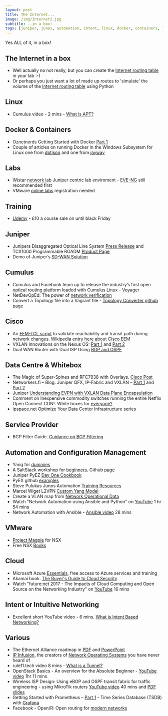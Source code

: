 ```yaml
---
layout: post
title: The Internet...
image: /img/Internet2.jpg
subtitle: ..in a box!
tags: [juniper, junos, automation, intent, linux, docker, containers, labs, eve-ng, vmware, whitebox, cumulus, cisco, careers, certification, data centre]
---
```

Yes ALL of it, in a box!

## The Internet in a box

* Well actually no not really, but you can create the [Internet routing table](http://www.stubarea51.net/2016/01/21/put-500000-bgp-routes-in-your-lab-network-download-this-vm-and-become-your-own-upstream-bgp-isp-for-testing/) in your lab :-)
* Or perhaps you just want a lot of made up routes to 'simulate' the volume of the [Internet routing table](https://ccie49534.com/2014/11/15/generating-dummy-static-ip-prefixes-with-python/) using Python

## Linux

* Cumulus video - 2 mins - [What is APT?](https://cumulusnetworks.com/learn/how-to-videos/getting-started-apt/)

## Docker & Containers

* Oznetnerds Getting Started with Docker [Part 1](http://www.oznetnerd.com/getting-started-with-docker-part-1/)
* Couple of articles on running Docker in the Windows Subsystem for Linux one from [dotjson](http://www.dotjson.uk/using-docker-on-window-subsystem-for-linux-a-k-a-bash-on-windows/) and one from [jayway](https://blog.jayway.com/2017/04/19/running-docker-on-bash-on-windows/)

## Labs

* Wistar [network lab](https://interestingtraffic.nl/2017/11/16/playing-around-with-wistar/) Juniper centric lab enviroment - [EVE-NG](http://www.eve-ng.net/) still recommended first
* VMware [online labs](https://communities.vmware.com/community/vmtn/resources/how) registration needed

## Training

* [Udemy](https://www.udemy.com/) - £10 a course sale on until black Friday

## Juniper

* Junipers Disaggregated Optical Line System [Press Release](http://investor.juniper.net/investor-relations/press-releases/press-release-details/2017/Juniper-Networks-Disrupts-Optical-Market-with-Industrys-First-Open-Disaggregated-Optical-Line-System/default.aspx) and TCX1000 Programmable ROADM [Product Page](https://www.juniper.net/us/en/products-services/packet-optical/tcx-series/tcx1000/)
* Demo of Juniper’s [SD-WAN Solution](https://forums.juniper.net/t5/SDN-and-NFV-Era/Demo-of-Juniper-s-SD-WAN-Solution/ba-p/315120)

## Cumulus

* Cumulus and Facebook team up to release the industry’s first open optical routing platform loaded with Cumulus Linux - [Voyager](https://cumulusnetworks.com/blog/facebook-voyager/)
* NetDevOpEd: The power of [network verification](https://cumulusnetworks.com/blog/power-network-verification/)
* Convert a Topology file into a Vagrant file - [Topology Converter github page](https://github.com/CumulusNetworks/topology_converter/blob/master/documentation/README.md)


## Cisco

* An [EEM-TCL script](https://github.com/jordan-martin/tcl-routing-validation) to validate reachability and transit path during network changes. Wikipedia entry [here about Cisco EEM](https://en.wikipedia.org/wiki/Embedded_event_manager)
* VXLAN Innovations on the Nexus OS: [Part 1](https://blogs.cisco.com/datacenter/vxlan-innovations-on-the-nexus-os-part-1-of-2) and [Part 2](https://blogs.cisco.com/datacenter/vxlan-innovations-vxlan-evpn-multi-site-part-2-of-2)
* Dual WAN Router with Dual ISP Using [BGP and OSPF](https://networkphil.com/2017/05/30/dual-wan-router-with-dual-isp-using-bgp-and-ospf/)

## Data Centre & Whitebox

* The Magic of Super-Spines and RFC7938 with Overlays. [Cisco Post](https://learningnetwork.cisco.com/blogs/community_cafe/2017/10/17/the-magic-of-super-spines-and-rfc7938-with-overlays-guest-post)
* Networkers.fi – Blog. Juniper QFX, IP-Fabric and VXLAN – [Part 1](http://www.networkers.fi/blog/juniper-qfx-ip-fabric-and-vxlan-part-1/) and [Part 2](http://www.networkers.fi/blog/juniper-qfx-ip-fabric-and-vxlan-part-2/)
* Juniper [Understanding EVPN with VXLAN Data Plane Encapsulation](https://www.juniper.net/documentation/en_US/junos/topics/concept/evpn-vxlan-data-plane-encapsulation.html)
* Comment on Inexpensive commodity switches running the entire Netflix Open Connect CDN!. White boxes for [everyone?](https://www.ifconfig.it/hugo/post/whiteboxes/)
* ipspace.net Optimize Your Data Center Infrastructure [series](http://www.ipspace.net/Optimize_Data_Center_Infrastructure)

## Service Provider

* BGP Filter Guide. [Guidance on BGP Filtering](http://bgpfilterguide.nlnog.net/)

## Automation and Configuration Management

* Yang for [dummies](https://napalm-automation.net/yang-for-dummies/)
* A SaltStack workshop for [beginners.](https://salt-workshop.tylerc.me/) Github [page](https://github.com/supertylerc/salt-workshop)
* Juniper PyEZ [Day One Cookbook](https://forums.juniper.net/t5/Day-One-Books/Day-One-Junos-PyEZ-Cookbook/ba-p/315108)
* PyEX github [examples](https://github.com/vnitinv/pyez-examples)
* Steve Pulukas Junos Automation [Training Resources](http://puluka.com/home/networking/junos-automation-training-resources/)
* Marcel Wiget L2VPN [Custom Yang Model](https://marcelwiget.wordpress.com/2017/04/16/l2vpn-custom-yang-model/)
* Create a VLAN map from [Network Operational Data](http://blog.ipspace.net/2017/11/create-vlan-map-from-network.html)
* Watch "Network Automation using Ansible and Python" on [YouTube](https://youtu.be/VYEVjKvMKqU) 1 hr 54 mins
* Network Automation with Ansible - [Ansible video](https://www.ansible.com/videos-ansible-automates-network-automation-with-ansible) 28 mins

## VMware

* [Project Magpie](http://networkinferno.net/release-project-magpie-for-nsx) for NSX
* Free NSX [Books](http://ccie5851.blogspot.co.uk/2017/09/free-nsx-books.html)

## Cloud

* Microsoft Azure [Essentials](https://www.microsoft.com/en-us/azureessentials), free access to Azure services and training
* Akamai book. [The Buyer's Guide to Cloud Security](https://content.akamai.com/PG7625-ebook-why-cloud-the-buyers-guide-to-cloud-security.html)
* Watch "future:net 2017 - The Impacts of Cloud Computing and Open Source on the Networking Industry" on [YouTube](https://youtu.be/bn4p3H6-RVs) 16 mins

## Intent or Intuitive Networking

* Excellent short YouTube video - 6 mins. [What is Intent Based Networking?](https://youtu.be/Ejn7BgqJavk)

## Various

* The Ethernet Alliance roadmap in [PDF](http://ethernetalliance.org/wp-content/uploads/2015/03/Ethernet-Roadmap-2sides-29Feb.pdf) and [PowerPoint](http://ethernetalliance.org/wp-content/uploads/2015/03/Roadmap-Graphics-06-23-16-Part-1.pptx)
* [IP Infusion]((https://www.ipinfusion.com/about/)), the creators of [Network Operating Systems](https://www.ipinfusion.com/products/) you have never heard of
* rule11.tech video 8 mins - [What is a Tunnel?](https://rule11.tech/what-is-a-tunnel/)
* OpenStack Basics - An overview for the Absolute Beginner - [YouTube video](https://youtu.be/8kADjGCuSVI) 1hr 11 mins
* Wireless ISP Design: Using eBGP and OSPF transit fabric for traffic engineering - using MikroTik routers [YouTube video](https://youtu.be/dFZz2z6RdQY) 40 mins and [PDF slides](https://mum.mikrotik.com/presentations/US17/presentation_4519_1496062656.pdf)
* Getting Started with Prometheus – [Part 1](http://www.oznetnerd.com/getting-started-prometheus-part-1/) - Time Series Database (TSDB) with [Grafana](https://grafana.com/)
* Facebook - Open/R: Open routing for [modern networks](https://code.facebook.com/posts/291641674683314/open-r-open-routing-for-modern-networks/)
